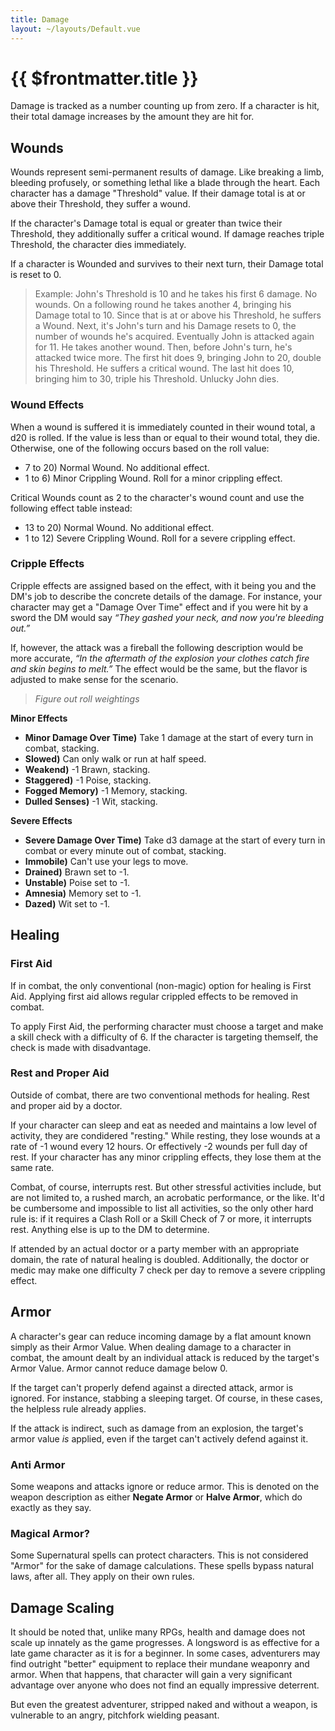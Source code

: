 ```yaml
---
title: Damage
layout: ~/layouts/Default.vue
---
```


# {{ $frontmatter.title }}

Damage is tracked as a number counting up from zero. If a character is hit,
their total damage increases by the amount they are hit for.

## Wounds

Wounds represent semi-permanent results of damage. Like breaking a limb,
bleeding profusely, or something lethal like a blade through the heart. Each
character has a damage "Threshold" value. If their damage total is at or above
their Threshold, they suffer a wound.

If the character's Damage total is equal or greater than twice their Threshold,
they additionally suffer a critical wound. If damage reaches triple Threshold,
the character dies immediately.

If a character is Wounded and survives to their next turn, their Damage total is
reset to 0.

> Example: John's Threshold is 10 and he takes his first 6 damage. No wounds. On
> a following round he takes another 4, bringing his Damage total to 10. Since
> that is at or above his Threshold, he suffers a Wound. Next, it's John's turn
> and his Damage resets to 0, the number of wounds he's acquired. Eventually
> John is attacked again for 11. He takes another wound. Then, before John's
> turn, he's attacked twice more. The first hit does 9, bringing John to 20,
> double his Threshold. He suffers a critical wound. The last hit does 10,
> bringing him to 30, triple his Threshold. Unlucky John dies.

### Wound Effects

When a wound is suffered it is immediately counted in their wound total, a d20
is rolled. If the value is less than or equal to their wound total, they die.
Otherwise, one of the following occurs based on the roll value:

- 7 to 20) Normal Wound. No additional effect.
- 1 to 6) Minor Crippling Wound. Roll for a minor crippling effect.

Critical Wounds count as 2 to the character's wound count and use the following
effect table instead:

- 13 to 20) Normal Wound. No additional effect.
- 1 to 12) Severe Crippling Wound. Roll for a severe crippling effect.

### Cripple Effects

Cripple effects are assigned based on the effect, with it being you and the DM's
job to describe the concrete details of the damage. For instance, your character
may get a "Damage Over Time" effect and if you were hit by a sword the DM would
say _“They gashed your neck, and now you're bleeding out.”_

If, however, the attack was a fireball the following description would be more
accurate, _“In the aftermath of the explosion your clothes catch fire and skin
begins to melt.”_ The effect would be the same, but the flavor is adjusted to
make sense for the scenario.

> _Figure out roll weightings_

**Minor Effects**

- **Minor Damage Over Time)** Take 1 damage at the start of every turn in
  combat, stacking.
- **Slowed)** Can only walk or run at half speed.
- **Weakend)** -1 Brawn, stacking.
- **Staggered)** -1 Poise, stacking.
- **Fogged Memory)** -1 Memory, stacking.
- **Dulled Senses)** -1 Wit, stacking.

**Severe Effects**

- **Severe Damage Over Time)** Take d3 damage at the start of every turn in
  combat or every minute out of combat, stacking.
- **Immobile)** Can't use your legs to move.
- **Drained)** Brawn set to -1.
- **Unstable)** Poise set to -1.
- **Amnesia)** Memory set to -1.
- **Dazed)** Wit set to -1.

## Healing

### First Aid

If in combat, the only conventional (non-magic) option for healing is First Aid.
Applying first aid allows regular crippled effects to be removed in combat.

To apply First Aid, the performing character must choose a target and make a
skill check with a difficulty of 6. If the character is targeting themself, the
check is made with disadvantage.

### Rest and Proper Aid

Outside of combat, there are two conventional methods for healing. Rest and
proper aid by a doctor.

If your character can sleep and eat as needed and maintains a low level of
activity, they are condidered "resting." While resting, they lose wounds at a
rate of -1 wound every 12 hours. Or effectively -2 wounds per full day of rest.
If your character has any minor crippling effects, they lose them at the same
rate.

Combat, of course, interrupts rest. But other stressful activities include, but
are not limited to, a rushed march, an acrobatic performance, or the like. It'd
be cumbersome and impossible to list all activities, so the only other hard rule
is: if it requires a Clash Roll or a Skill Check of 7 or more, it interrupts
rest. Anything else is up to the DM to determine.

If attended by an actual doctor or a party member with an appropriate domain,
the rate of natural healing is doubled. Additionally, the doctor or medic may
make one difficulty 7 check per day to remove a severe crippling effect.

## Armor

A character's gear can reduce incoming damage by a flat amount known simply as
their Armor Value. When dealing damage to a character in combat, the amount
dealt by an individual attack is reduced by the target's Armor Value. Armor
cannot reduce damage below 0.

If the target can't properly defend against a directed attack, armor is ignored.
For instance, stabbing a sleeping target. Of course, in these cases, the
helpless rule already applies.

If the attack is indirect, such as damage from an explosion, the target's armor
value _is_ applied, even if the target can't actively defend against it.

### Anti Armor

Some weapons and attacks ignore or reduce armor. This is denoted on the weapon
description as either **Negate Armor** or **Halve Armor**, which do exactly as
they say.

### Magical Armor?

Some Supernatural spells can protect characters. This is not considered "Armor"
for the sake of damage calculations. These spells bypass natural laws, after
all. They apply on their own rules.

## Damage Scaling

It should be noted that, unlike many RPGs, health and damage does not scale up
innately as the game progresses. A longsword is as effective for a late game
character as it is for a beginner. In some cases, adventurers may find outright
"better" equipment to replace their mundane weaponry and armor. When that
happens, that character will gain a very significant advantage over anyone who
does not find an equally impressive deterrent.

But even the greatest adventurer, stripped naked and without a weapon, is
vulnerable to an angry, pitchfork wielding peasant.
